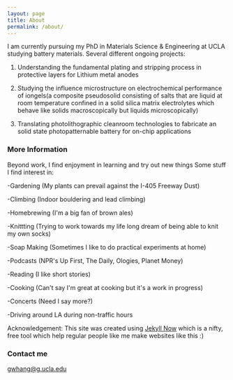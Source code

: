 ```yaml
---
layout: page
title: About
permalink: /about/
---
```

I am currently pursuing my PhD in Materials Science & Engineering at UCLA studying battery materials. Several different ongoing projects:

1) Understanding the fundamental plating and stripping process in protective layers for Lithium metal anodes

2) Studying the influence microstructure on electrochemical performance of iongels(a composite pseudosolid consisting of salts that are liquid at room temperature confined in a solid silica matrix electrolytes which behave like solids macroscopically but liquids microscopically)

3) Translating photolithographic cleanroom technologies to fabricate an solid state photopatternable battery for on-chip applications


### More Information

Beyond work, I find enjoyment in learning and try out new things
Some stuff I find interest in:

-Gardening (My plants can prevail against the I-405 Freeway Dust)

-Climbing (Indoor bouldering and lead climbing)

-Homebrewing (I'm a big fan of brown ales)

-Knittting (Trying to work towards my life long dream of being able to knit my own socks)

-Soap Making (Sometimes I like to do practical experiments at home)

-Podcasts (NPR's Up First, The Daily, Ologies, Planet Money)

-Reading (I like short stories)

-Cooking (Can't say I'm great at cooking but it's a work in progress)

-Concerts (Need I say more?)

-Driving around LA during non-traffic hours


Acknowledgement: This site was created using [Jekyll Now](http://www.jekyllnow.com/) which is a nifty, free tool which help regular people like me make websites like this :)

### Contact me

[gwhang@g.ucla.edu](mailto:gwhang@g.ucla.edu)
